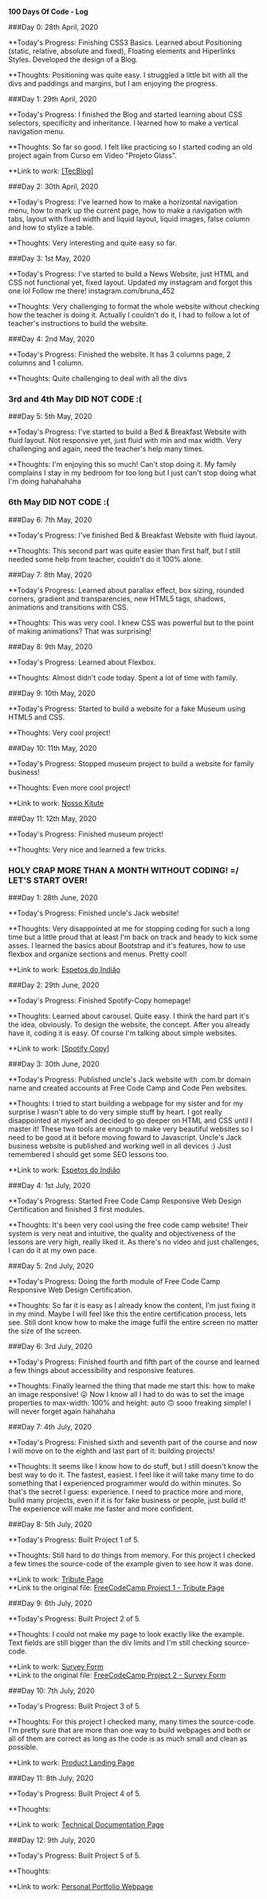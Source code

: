 <strong>100 Days Of Code - Log</strong>

###Day 0: 28th April, 2020

**Today's Progress: Finishing CSS3 Basics. Learned about Positioning (static, relative, absolute and fixed), Floating elements and Hiperlinks Styles. Developed the design of a Blog.

**Thoughts: Positioning was quite easy. I struggled a little bit with all the divs and paddings and margins, but I am enjoying the progress.


###Day 1: 29th April, 2020

**Today's Progress: I finished the Blog and started learning about CSS selectors, specificity and inheritance. I learned how to make a vertical navigation menu.

**Thoughts: So far so good. I felt like practicing so I started coding an old project again from Curso em Video "Projeto Glass".

**Link to work: <a href="http://github.com/brunafachinetti/tecblog" target="_blank">[TecBlog]</a>

###Day 2: 30th April, 2020

**Today's Progress: I've learned how to make a horizontal navigation menu, how to mark up the current page, how to make a navigation with tabs, layout with fixed width and liquid layout, liquid images, false column and how to stylize a table.

**Thoughts: Very interesting and quite easy so far.

###Day 3: 1st May, 2020

**Today's Progress: I've started to build a News Website, just HTML and CSS not functional yet, fixed layout. Updated my instagram and forgot this one lol Follow me there! instagram.com/bruna_452

**Thoughts: Very challenging to format the whole website without checking how the teacher is doing it. Actually I couldn't do it, I had to follow a lot of teacher's instructions to build the website.

###Day 4: 2nd May, 2020

**Today's Progress: Finished the website. It has 3 columns page, 2 columns and 1 column. 

**Thoughts: Quite challenging to deal with all the divs

### 3rd and 4th May DID NOT CODE :( ###

###Day 5: 5th May, 2020

**Today's Progress: I've started to build a Bed & Breakfast Website with fluid layout. Not responsive yet, just fluid with min and max width. Very challenging and again, need the teacher's help many times.

**Thoughts: I'm enjoying this so much! Can't stop doing it. My family complains I stay in my bedroom for too long but I just can't stop doing what I'm doing hahahahaha

### 6th May DID NOT CODE :( ###

###Day 6: 7th May, 2020

**Today's Progress: I've finished Bed & Breakfast Website with fluid layout.

**Thoughts: This second part was quite easier than first half, but I still needed some help from teacher, couldn't do it 100% alone.

###Day 7: 8th May, 2020

**Today's Progress: Learned about parallax effect, box sizing, rounded corners, gradient and transparencies, new HTML5 tags, shadows, animations and transitions with CSS.

**Thoughts: This was very cool. I knew CSS was powerful but to the point of making animations? That was surprising!

###Day 8: 9th May, 2020

**Today's Progress: Learned about Flexbox.

**Thoughts: Almost didn't code today. Spent a lot of time with family.

###Day 9: 10th May, 2020

**Today's Progress: Started to build a website for a fake Museum using HTML5 and CSS.

**Thoughts: Very cool project!

###Day 10: 11th May, 2020

**Today's Progress: Stopped museum project to build a website for family business!

**Thoughts: Even more cool project! 

**Link to work: [Nosso Kitute](http://nossokitute.onlinewebshop.net)

###Day 11: 12th May, 2020

**Today's Progress: Finished museum project!

**Thoughts: Very nice and learned a few tricks.

### HOLY CRAP MORE THAN A MONTH WITHOUT CODING! =/ LET'S START OVER! ###

###Day 1: 28th June, 2020

**Today's Progress: Finished uncle's Jack website! 

**Thoughts: Very disappointed at me for stopping coding for such a long time but a little proud that at least I'm back on track and heady to kick some asses. I learned the basics about Bootstrap and it's features, how to use flexbox and organize sections and menus. Pretty cool!

**Link to work: [Espetos do Indião ](http://www.espetosdoindiao.com.br)

###Day 2: 29th June, 2020

**Today's Progress: Finished Spotify-Copy homepage!

**Thoughts: Learned about carousel. Quite easy. I think the hard part it's the idea, obviously. To design the website, the concept. After you already have it, coding it is easy. Of course I'm talking about simple websites. 

**Link to work: <a href="http://aulaspotify.atwebpages.com" target="_blank">[Spotify Copy]</a>

###Day 3: 30th June, 2020

**Today's Progress: Published uncle's Jack website with .com.br domain name and created accounts at Free Code Camp and Code Pen websites. 

**Thoughts: I tried to start building a webpage for my sister and for my surprise I wasn't able to do very simple stuff by heart. I got really disappointed at myself and decided to go deeper on HTML and CSS until I master it! These two tools are enough to make very beautiful websites so I need to be good at it before moving foward to Javascript.
Uncle's Jack business website is published and working well in all devices :)
Just remembered I should get some SEO lessons too.

**Link to work: [Espetos do Indião](http://www.espetosdoindiao.com.br)

###Day 4: 1st July, 2020

**Today's Progress: Started Free Code Camp Responsive Web Design Certification and finished 3 first modules. 

**Thoughts: It's been very cool using the free code camp website! Their system is very neat and intuitive, the quality and objectiveness of the lessons are very high, really liked it. As there's no video and just challenges, I can do it at my own pace.

###Day 5: 2nd July, 2020

**Today's Progress: Doing the forth module of Free Code Camp Responsive Web Design Certification.

**Thoughts: So far it is easy as I already know the content, I'm just fixing it in my mind. Maybe I will feel like this the entire certification process, lets see. Still dont know how to make the image fulfil the entire screen no matter the size of the screen.

###Day 6: 3rd July, 2020

**Today's Progress: Finished fourth and fifth part of the course and learned a few things about accessibility and responsive features.

**Thoughts: Finally learned the thing that made me start this: how to make an image responsive! 😜
Now I know all I had to do was to set the image properties to max-width: 100% and height: auto 🙃 sooo freaking simple! I will never forget again hahahaha

###Day 7: 4th July, 2020

**Today's Progress: Finished sixth and seventh part of the course and now I will move on to the eighth and last part of it: building projects!

**Thoughts: It seems like I know how to do stuff, but I still doesn't know the best way to do it. The fastest, easiest. I feel like it will take many time to do something that I experienced programmer would do within minutes. So that's the secret I guess: experience. I need to practice more and more, build many projects, even if it is for fake business or people, just build it! The experience will make me faster and more confident.

###Day 8: 5th July, 2020

**Today's Progress: Built Project 1 of 5. 

**Thoughts: Still hard to do things from memory. For this project I checked a few times the source-code of the example given to see how it was done.

**Link to work: [Tribute Page](http://aulaspotify.atwebpages.com/tribute/)<br>
**Link to the original file: [FreeCodeCamp Project 1 - Tribute Page](https://codepen.io/freeCodeCamp/full/zNqgVx)

###Day 9: 6th July, 2020

**Today's Progress: Built Project 2 of 5. 

**Thoughts: I could not make my page to look exactly like the example. Text fields are still bigger than the div limits and I'm still checking source-code.

**Link to work: [Survey Form](http://aulaspotify.atwebpages.com/form/)<br>
**Link to the original file: [FreeCodeCamp Project 2 - Survey Form](https://codepen.io/freeCodeCamp/full/VPaoNP)

###Day 10: 7th July, 2020

**Today's Progress: Built Project 3 of 5. 

**Thoughts: For this project I checked many, many times the source-code. I'm pretty sure that are more than one way to build webpages and both or all of them are correct as long as the code is as much small and clean as possible.

**Link to work: [Product Landing Page](http://aulaspotify.atwebpages.com/product/)

###Day 11: 8th July, 2020

**Today's Progress: Built Project 4 of 5. 

**Thoughts: 

**Link to work: [Technical Documentation Page](http://aulaspotify.atwebpages.com/technical/)

###Day 12: 9th July, 2020

**Today's Progress: Built Project 5 of 5. 

**Thoughts: 

**Link to work: [Personal Portfolio Webpage](http://aulaspotify.atwebpages.com/portfolio/)























